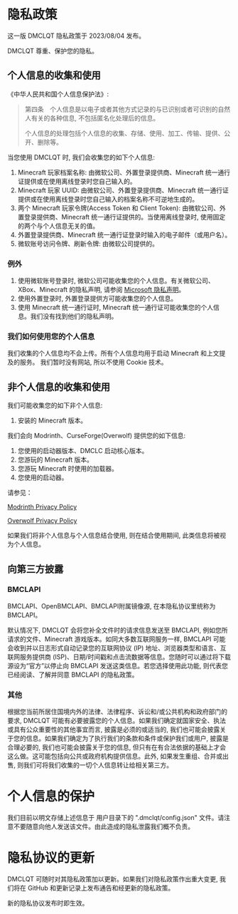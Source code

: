 # 隐私政策
这一版 DMCLQT 隐私政策于 2023/08/04 发布。

DMCLQT 尊重、保护您的隐私。

## 个人信息的收集和使用
《中华人民共和国个人信息保护法》:
> 第四条　个人信息是以电子或者其他方式记录的与已识别或者可识别的自然人有关的各种信息, 不包括匿名化处理后的信息。
>
> 个人信息的处理包括个人信息的收集、存储、使用、加工、传输、提供、公开、删除等。

当您使用 DMCLQT 时, 我们会收集您的如下个人信息:
1. Minecraft 玩家档案名称: 由微软公司、外置登录提供商、Minecraft 统一通行证提供或在使用离线登录时您自己输入的。
2. Minecraft 玩家 UUID: 由微软公司、外置登录提供商、Minecraft 统一通行证提供或在使用离线登录时您自己输入的档案名称不可逆地生成的。
3. 两个 Minecraft 玩家令牌(Access Token 和 Client Token): 由微软公司、外置登录提供商、Minecraft 统一通行证提供的。当使用离线登录时, 使用固定的两个与个人信息无关的值。
4. 外置登录提供商、Minecraft 统一通行证登录时输入的电子邮件（或用户名）。
5. 微软账号访问令牌、刷新令牌: 由微软公司提供的。

### 例外
1. 使用微软账号登录时, 微软公司可能收集您的个人信息。有关微软公司、XBox、Minecraft 的隐私声明, 请参阅 [Microsoft 隐私声明](https://privacy.microsoft.com/zh-cn/privacystatement)。
2. 使用外置登录时, 外置登录提供方可能收集您的个人信息。
3. 使用 Minecraft 统一通行证时, Minecraft 统一通行证可能收集您的个人信息。我们没有找到他们的隐私声明。

### 我们如何使用您的个人信息
我们收集的个人信息均不会上传。所有个人信息均用于启动 Minecraft 和上文提及的服务。
我们暂时没有网站, 所以不使用 Cookie 技术。

## 非个人信息的收集和使用
我们可能收集您的如下非个人信息:
1. 安装的 Minecraft 版本。

我们会向 Modrinth、CurseForge(Overwolf) 提供您的如下信息:
1. 您使用的启动器版本、DMCLC 启动核心版本。
2. 您游玩的 Minecraft 版本。
3. 您游玩 Minecraft 时使用的加载器。
4. 您使用的启动器。

请参见：

[Modrinth Privacy Policy](https://modrinth.com/legal/privacy)

[Overwolf Privacy Policy](https://www.overwolf.com/legal/privacy/)

如果我们将非个人信息与个人信息结合使用, 则在结合使用期间, 此类信息将被视为个人信息。

## 向第三方披露

### BMCLAPI
BMCLAPI、OpenBMCLAPI、BMCLAPI附属镜像源, 在本隐私协议里统称为 BMCLAPI。

默认情况下, DMCLQT 会将您补全文件时的请求信息发送至 BMCLAPI, 例如您所请求的文件、Minecraft 游戏版本。如同大多数互联网服务一样, BMCLAPI 可能会收到并以日志形式自动记录您的互联网协议 (IP) 地址、浏览器类型和语言、互联网服务提供商 (ISP)、日期/时间戳和点击流数据等信息。您随时可以通过将下载源设为“官方”以停止向 BMCLAPI 发送这类信息。若您选择使用此功能, 则代表您已经阅读、了解并同意 BMCLAPI 的隐私政策。

### 其他
根据您当前所居住国境内外的法律、法律程序、诉讼和/或公共机构和政府部门的要求, DMCLQT 可能有必要披露您的个人信息。如果我们确定就国家安全、执法或具有公众重要性的其他事宜而言, 披露是必须的或适当的, 我们也可能会披露关于您的信息。如果我们确定为了执行我们的条款和条件或保护我们或用户, 披露是合理必要的, 我们也可能会披露关于您的信息, 但只有在有合法依据的基础上才会这么做。这可能包括向公共或政府机构提供信息。此外, 如果发生重组、合并或出售, 则我们可将我们收集的一切个人信息转让给相关第三方。

# 个人信息的保护
我们目前以明文存储上述信息于 用户目录下的 ".dmclqt/config.json" 文件。请注意不要随意向他人发送该文件。由此造成的隐私泄露我们概不负责。

# 隐私协议的更新
DMCLQT 可随时对其隐私政策加以更新。如果我们对隐私政策作出重大变更, 我们将在 GitHub 和更新记录上发布通告和经更新的隐私政策。

新的隐私协议发布时即生效。
